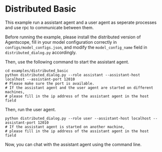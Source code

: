 # Distributed Basic

This example run a assistant agent and a user agent as seperate processes and use rpc to communicate between them.

Before running the example, please install the distributed version of Agentscope, fill in your model configuration correctly in `configs/model_configs.json`, and modify the `model_config_name` field in `distributed_dialog.py` accordingly.

Then, use the following command to start the assistant agent.

```
cd examples/distributed_basic
python distributed_dialog.py --role assistant --assistant-host localhost --assistant-port 12010
# Please make sure the port is available.
# If the assistant agent and the user agent are started on different machines,
# please fill in the ip address of the assistant agent in the host field
```

Then, run the user agent.

```
python distributed_dialog.py --role user --assistant-host localhost --assistant-port 12010
# If the assistant agent is started on another machine,
# please fill in the ip address of the assistant agent in the host field
```

Now, you can chat with the assistant agent using the command line.

